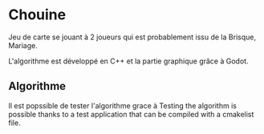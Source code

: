 # Chouine

Jeu de carte se jouant à 2 joueurs qui est probablement issu de la Brisque, Mariage. 

L'algorithme est développé en C++ et la partie graphique grâce à Godot.

## Algorithme

Il est popssible de tester l'algorithme grace à
Testing the algorithm is possible thanks to a test application that can be compiled with a cmakelist file.